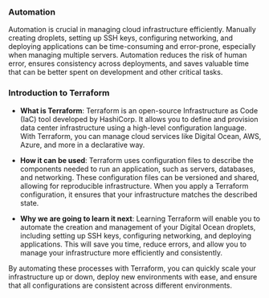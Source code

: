### Automation

Automation is crucial in managing cloud infrastructure efficiently. Manually creating droplets, setting up SSH keys, configuring networking, and deploying applications can be time-consuming and error-prone, especially when managing multiple servers. Automation reduces the risk of human error, ensures consistency across deployments, and saves valuable time that can be better spent on development and other critical tasks.

### Introduction to Terraform

- **What is Terraform**: Terraform is an open-source Infrastructure as Code (IaC) tool developed by HashiCorp. It allows you to define and provision data center infrastructure using a high-level configuration language. With Terraform, you can manage cloud services like Digital Ocean, AWS, Azure, and more in a declarative way.

- **How it can be used**: Terraform uses configuration files to describe the components needed to run an application, such as servers, databases, and networking. These configuration files can be versioned and shared, allowing for reproducible infrastructure. When you apply a Terraform configuration, it ensures that your infrastructure matches the described state.

- **Why we are going to learn it next**: Learning Terraform will enable you to automate the creation and management of your Digital Ocean droplets, including setting up SSH keys, configuring networking, and deploying applications. This will save you time, reduce errors, and allow you to manage your infrastructure more efficiently and consistently.

By automating these processes with Terraform, you can quickly scale your infrastructure up or down, deploy new environments with ease, and ensure that all configurations are consistent across different environments.
